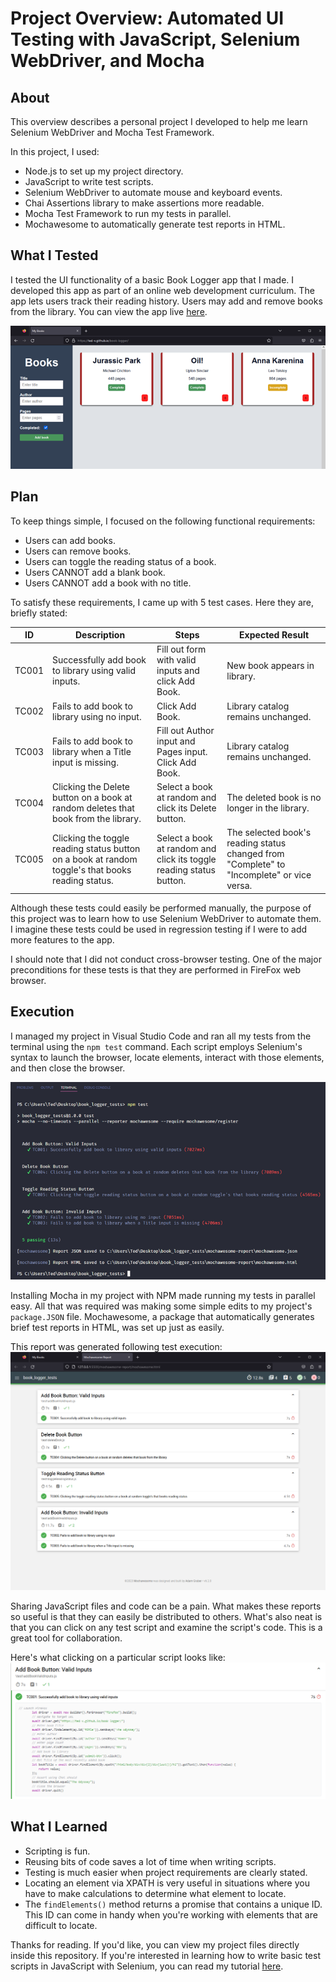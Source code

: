 # Project Overview: Automated UI Testing with JavaScript, Selenium WebDriver, and Mocha

## About
This overview describes a personal project I developed to help me learn Selenium WebDriver and Mocha Test Framework.

In this project, I used:
* Node.js to set up my project directory.
* JavaScript to write test scripts.
* Selenium WebDriver to automate mouse and keyboard events.
* Chai Assertions library to make assertions more readable.
* Mocha Test Framework to run my tests in parallel.
* Mochawesome to automatically generate test reports in HTML.

## What I Tested
I tested the UI functionality of a basic Book Logger app that I made. I developed this app as part of an online web development curriculum. The app lets users track their reading history. Users may add and remove books from the library. You can view the app live [here](https://ted-v.github.io/book-logger/). 

![books app img](imgs/app_demo.png)

## Plan
To keep things simple, I focused on the following functional requirements:
* Users can add books.
* Users can remove books.
* Users can toggle the reading status of a book.
* Users CANNOT add a blank book.
* Users CANNOT add a book with no title.

To satisfy these requirements, I came up with 5 test cases. Here they are, briefly stated: 

| ID | Description                                                                                      | Steps                                                               | Expected Result                                                                           |
|---------|--------------------------------------------------------------------------------------------------|---------------------------------------------------------------------|-------------------------------------------------------------------------------------------|
| TC001   | Successfully add book to library using valid inputs.                                              | Fill out form with valid inputs and click Add Book.                 | New book appears in library.                                                              |
| TC002   | Fails to add book to library using no input.                                                      | Click Add Book.                                                     | Library catalog remains unchanged.                                                        |
| TC003   | Fails to add book to library when a Title input is missing.                                       | Fill out Author input and Pages input. Click Add Book.              | Library catalog remains unchanged.                                                        |
| TC004   | Clicking the Delete button on a book at random deletes that book from the library.                | Select a book at random and click its Delete button.                | The deleted book is no longer in the library.                                             |
| TC005   | Clicking the toggle reading status button on a book at random toggle's that books reading status. | Select a book at random and click its toggle reading status button. | The selected book's reading status changed from "Complete" to "Incomplete" or vice versa. |

Although these tests could easily be performed manually, the purpose of this project was to learn how to use Selenium WebDriver to automate them. I imagine these tests could be used in regression testing if I were to add more features to the app. 

I should note that I did not conduct cross-browser testing. One of the major preconditions for these tests is that they are performed in FireFox web browser. 

## Execution

I managed my project in Visual Studio Code and ran all my tests from the terminal using the `npm test` command. Each script employs Selenium's syntax to launch the browser, locate elements, interact with those elements, and then close the browser. 

![executing tests in vscode img](imgs/executing_tests_vscode.png)

Installing Mocha in my project with NPM made running my tests in parallel easy. All that was required was making some simple edits to my project's `package.JSON` file. Mochawesome, a package that automatically generates brief test reports in HTML, was set up just as easily.

This report was generated following test execution:
![test report img](imgs/test_report.png)

Sharing JavaScript files and code can be a pain. What makes these reports so useful is that they can easily be distributed to others. What's also neat is that you can click on any test script and examine the script's code. This is a great tool for collaboration. 

Here's what clicking on a particular script looks like: 
![test script examined img](imgs/test_report_examined.png)

## What I Learned
* Scripting is fun.
* Reusing bits of code saves a lot of time when writing scripts.
* Testing is much easier when project requirements are clearly stated.
* Locating an element via XPATH is very useful in situations where you have to make calculations to determine what element to locate.
* The `findElements()` method returns a promise that contains a unique ID. This ID can come in handy when you're working with elements that are difficult to locate.

Thanks for reading. If you'd like, you can view my project files directly inside this repository. If you're interested in learning how to write basic test scripts in JavaScript with Selenium, you can read my tutorial [here]("https://github.com/Ted-V/portfolio/blob/main/resources/Selenium_JS_Tutorial/seleniumtut.md").
